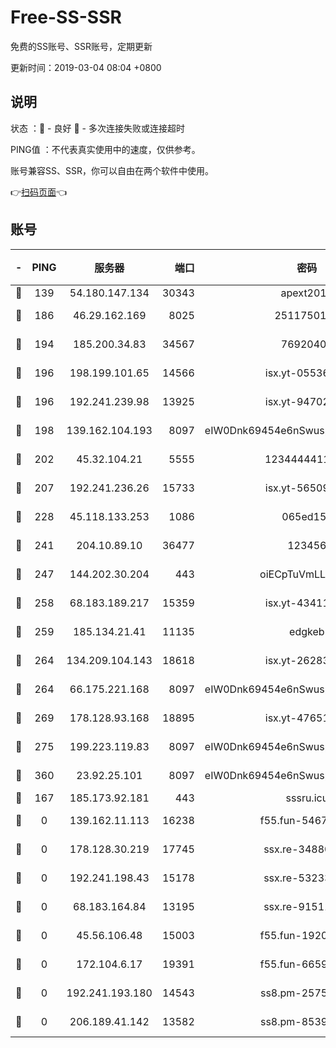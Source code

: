 # Free-SS-SSR

免费的SS账号、SSR账号，定期更新

更新时间：2019-03-04 08:04 +0800

## 说明

状态     ：🙂 - 良好 🙁 - 多次连接失败或连接超时

PING值   ：不代表真实使用中的速度，仅供参考。

账号兼容SS、SSR，你可以自由在两个软件中使用。

👉[扫码页面](https://liesauer.github.io/free-ss-ssr.github.io/)👈

## 账号

|-|PING|服务器|端口|密码|加密方式|区域|
|:----:|:----:|:-----:|-----:|:----:|:----:|:----:|
|🙂|139|54.180.147.134|30343|apext2019|chacha20|KR|
|🙂|186|46.29.162.169|8025|2511750146|aes-256-cfb|RU|
|🙂|194|185.200.34.83|34567|76920400|aes-256-cfb|US|
|🙂|196|198.199.101.65|14566|isx.yt-05536769|aes-256-cfb|US|
|🙂|196|192.241.239.98|13925|isx.yt-94702728|aes-256-cfb|US|
|🙂|198|139.162.104.193|8097|eIW0Dnk69454e6nSwuspv9DmS201tQ0D|aes-256-cfb|JP|
|🙂|202|45.32.104.21|5555|1234444411111|aes-256-cfb|SG|
|🙂|207|192.241.236.26|15733|isx.yt-56509000|aes-256-cfb|US|
|🙂|228|45.118.133.253|1086|065ed15a|aes-256-cfb|SG|
|🙂|241|204.10.89.10|36477|123456|aes-256-cfb|US|
|🙂|247|144.202.30.204|443|oiECpTuVmLLxk4Ts|aes-256-cfb|US|
|🙂|258|68.183.189.217|15359|isx.yt-43411617|aes-256-cfb|SG|
|🙂|259|185.134.21.41|11135|edgkeb|aes-256-cfb|GB|
|🙂|264|134.209.104.143|18618|isx.yt-26283608|aes-256-cfb|SG|
|🙂|264|66.175.221.168|8097|eIW0Dnk69454e6nSwuspv9DmS201tQ0D|aes-256-cfb|US|
|🙂|269|178.128.93.168|18895|isx.yt-47651683|aes-256-cfb|SG|
|🙂|275|199.223.119.83|8097|eIW0Dnk69454e6nSwuspv9DmS201tQ0D|aes-256-cfb|US|
|🙂|360|23.92.25.101|8097|eIW0Dnk69454e6nSwuspv9DmS201tQ0D|aes-256-cfb|US|
|🙂|167|185.173.92.181|443|sssru.icu|rc4-md5|RU|
|🙁|0|139.162.11.113|16238|f55.fun-54673492|aes-256-cfb|SG|
|🙁|0|178.128.30.219|17745|ssx.re-34880503|aes-256-cfb|SG|
|🙁|0|192.241.198.43|15178|ssx.re-53233906|aes-256-cfb|US|
|🙁|0|68.183.164.84|13195|ssx.re-91511451|aes-256-cfb|US|
|🙁|0|45.56.106.48|15003|f55.fun-19202286|aes-256-cfb|US|
|🙁|0|172.104.6.17|19391|f55.fun-66594253|aes-256-cfb|US|
|🙁|0|192.241.193.180|14543|ss8.pm-25759164|aes-256-cfb|US|
|🙁|0|206.189.41.142|13582|ss8.pm-85391880|aes-256-cfb|SG|
